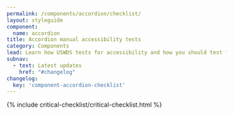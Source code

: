 ```yaml
---
permalink: /components/accordion/checklist/
layout: styleguide
component:
  name: accordion
title: Accordion manual accessibility tests
category: Components
lead: Learn how USWDS tests for accessibility and how you should test for accessibility, too.
subnav:
  - text: Latest updates
    href: "#changelog"
changelog:
  key: 'component-accordion-checklist'
---
```


{% include critical-checklist/critical-checklist.html %}
